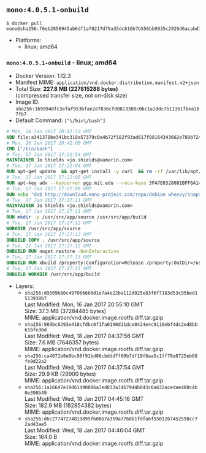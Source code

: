 ## `mono:4.0.5.1-onbuild`

```console
$ docker pull mono@sha256:f6eb2856945ab6df1af0217d79a35dc816b7b556bb9935c2929d6acabd7f105d
```

-	Platforms:
	-	linux; amd64

### `mono:4.0.5.1-onbuild` - linux; amd64

-	Docker Version: 1.12.3
-	Manifest MIME: `application/vnd.docker.distribution.manifest.v2+json`
-	Total Size: **227.8 MB (227815288 bytes)**  
	(compressed transfer size, not on-disk size)
-	Image ID: `sha256:1699948fc3efaf953bfae2e7836cfd0813300c0bc1a1ddc7b11361fbea167fb7`
-	Default Command: `["\/bin\/bash"]`

```dockerfile
# Mon, 16 Jan 2017 20:41:52 GMT
ADD file:a341378be341bc318a57379c0a4b72f182f93ad617f08164343662e789b7244b in / 
# Mon, 16 Jan 2017 20:42:00 GMT
CMD ["/bin/bash"]
# Tue, 17 Jan 2017 17:21:54 GMT
MAINTAINER Jo Shields <jo.shields@xamarin.com>
# Tue, 17 Jan 2017 17:22:04 GMT
RUN apt-get update 	&& apt-get install -y curl 	&& rm -rf /var/lib/apt/lists/*
# Tue, 17 Jan 2017 17:22:05 GMT
RUN apt-key adv --keyserver pgp.mit.edu --recv-keys 3FA7E0328081BFF6A14DA29AA6A19B38D3D831EF
# Tue, 17 Jan 2017 17:27:09 GMT
RUN echo "deb http://download.mono-project.com/repo/debian wheezy/snapshots/4.0.5.1 main" > /etc/apt/sources.list.d/mono-xamarin.list         && echo "deb http://download.mono-project.com/repo/debian 40-security main" >> /etc/apt/sources.list.d/mono-xamarin.list 	&& apt-get update 	&& apt-get install -y mono-devel ca-certificates-mono fsharp mono-vbnc nuget 	&& rm -rf /var/lib/apt/lists/*
# Tue, 17 Jan 2017 17:27:11 GMT
MAINTAINER Jo Shields <jo.shields@xamarin.com>
# Tue, 17 Jan 2017 17:27:11 GMT
RUN mkdir -p /usr/src/app/source /usr/src/app/build
# Tue, 17 Jan 2017 17:27:12 GMT
WORKDIR /usr/src/app/source
# Tue, 17 Jan 2017 17:27:12 GMT
ONBUILD COPY . /usr/src/app/source
# Tue, 17 Jan 2017 17:27:12 GMT
ONBUILD RUN nuget restore -NonInteractive
# Tue, 17 Jan 2017 17:27:13 GMT
ONBUILD RUN xbuild /property:Configuration=Release /property:OutDir=/usr/src/app/build/
# Tue, 17 Jan 2017 17:27:13 GMT
ONBUILD WORKDIR /usr/src/app/build
```

-	Layers:
	-	`sha256:d9509b80c497066660d1e7a4e22ba112d025e83f6f7183d53c95bed1513938b7`  
		Last Modified: Mon, 16 Jan 2017 20:55:10 GMT  
		Size: 37.3 MB (37284485 bytes)  
		MIME: application/vnd.docker.image.rootfs.diff.tar.gzip
	-	`sha256:989bc8293e418cfdbc0f1fa0190d11dce0424e4c9110ebf4dc2ed8bb61bfe36d`  
		Last Modified: Wed, 18 Jan 2017 04:37:56 GMT  
		Size: 7.6 MB (7646357 bytes)  
		MIME: application/vnd.docker.image.rootfs.diff.tar.gzip
	-	`sha256:ca4071b8e0bc98f91bd86cbddd7f60b7df19f8aa5c1ff78e8725eb68fe9d22a2`  
		Last Modified: Wed, 18 Jan 2017 04:37:54 GMT  
		Size: 29.9 KB (29900 bytes)  
		MIME: application/vnd.docker.image.rootfs.diff.tar.gzip
	-	`sha256:1a166d7e19d61d90806a7ed833a74b7944b043c6a632acedae480c4b0e398b49`  
		Last Modified: Wed, 18 Jan 2017 04:45:16 GMT  
		Size: 182.9 MB (182854382 bytes)  
		MIME: application/vnd.docker.image.rootfs.diff.tar.gzip
	-	`sha256:d6c2774727481d895f60867a359a7768b1fdfa6f5501267452598cc72ad43ae5`  
		Last Modified: Wed, 18 Jan 2017 04:46:04 GMT  
		Size: 164.0 B  
		MIME: application/vnd.docker.image.rootfs.diff.tar.gzip
